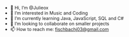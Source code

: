 - 👋 Hi, I’m @Julieox
- 👀 I’m interested in Music and Coding
- 🌱 I’m currently learning Java, JavaScript, SQL and C#
- 💞️ I’m looking to collaborate on smaller projects
- 📫 How to reach me: fischbachj03@gmail.com

<!---
Julieox/Julieox is a ✨ special ✨ repository because its `README.md` (this file) appears on your GitHub profile.
You can click the Preview link to take a look at your changes.
--->
